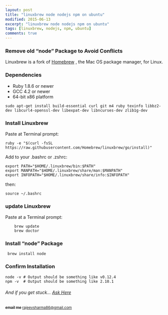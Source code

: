 ```yaml
---
layout: post
title: "linuxbrew node nodejs npm on ubuntu"
modified: 2015-06-13
excerpt: "linuxbrew node nodejs npm on ubuntu"
tags: [linuxbrew, nodejs, npm, ubuntu]
comments: true
---
```


### Remove old “node” Package to Avoid Conflicts

Linuxbrew is a fork of [Homebrew](http://brew.sh/) , the Mac OS package manager, for Linux.

### Dependencies

   * Ruby 1.8.6 or newer
   * GCC 4.2 or newer
   * 64-bit x86 platform


    sudo apt-get install build-essential curl git m4 ruby texinfo libbz2-dev libcurl4-openssl-dev libexpat-dev libncurses-dev zlib1g-dev
    
###  Install Linuxbrew 

Paste at Terminal prompt:

    ruby -e "$(curl -fsSL https://raw.githubusercontent.com/Homebrew/linuxbrew/go/install)"

Add to your .bashrc or .zshrc:

    export PATH="$HOME/.linuxbrew/bin:$PATH"
    export MANPATH="$HOME/.linuxbrew/share/man:$MANPATH"
    export INFOPATH="$HOME/.linuxbrew/share/info:$INFOPATH"


then: 

    source ~/.bashrc


### update Linuxbrew  

Paste at a Terminal prompt:

        brew update
        brew doctor

### Install “node” Package 
    
     brew install node

### Confirm Installation 
 
    node -v # Output should be something like v0.12.4
    npm -v  # Output should be something like 2.10.1  

######  And if you get stuck… [Ask Here](http://stackoverflow.com/)

<sup> <b>email me </b>  [rajeevsharma86@gmail.com](#myfootnote1)</sup>